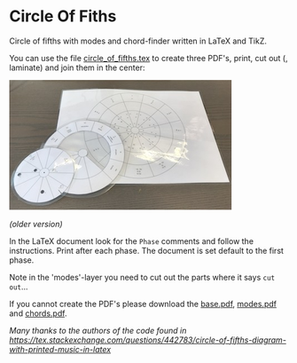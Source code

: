 # Circle Of Fiths

Circle of fifths with modes and chord-finder written in LaTeX and TikZ.

You can use the file [circle_of_fifths.tex](circle_of_fifths.tex) to create three PDF's, print, cut out (, laminate) and join them in the center:

![example](example.JPG)

*(older version)*

In the LaTeX document look for the `Phase` comments and follow the instructions. Print after each phase. The document is set default to the first phase.

Note in the 'modes'-layer you need to cut out the parts where it says `cut out`...

If you cannot create the PDF's please download the [base.pdf](base.pdf), [modes.pdf](modes.pdf) and [chords.pdf](chords.pdf).

*Many thanks to the authors of the code found in <https://tex.stackexchange.com/questions/442783/circle-of-fifths-diagram-with-printed-music-in-latex>*
